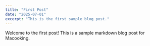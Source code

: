 ```yaml
---
title: "First Post"
date: "2025-07-01"
excerpt: "This is the first sample blog post."
---
```


Welcome to the first post! This is a sample markdown blog post for Macooking.
